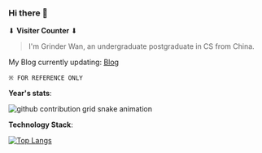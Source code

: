 ### Hi there 👋

⬇ __Visiter Counter__ ⬇


> I'm Grinder Wan, an undergraduate postgraduate in CS from China.

My Blog currently updating: [Blog](https://reforget.top/)


`※ FOR REFERENCE ONLY`

__Year's stats__:

![github contribution grid snake animation](https://raw.githubusercontent.com/ProGrinder/ProGrinder/output/github-contribution-grid-snake.svg)

__Technology Stack__:

[![Top Langs](https://github-readme-stats.vercel.app/api/top-langs/?username=ProGrinder&layout=compact)](https://github.com/anuraghazra/github-readme-stats)
<!--
**ProGrinder/ProGrinder** is a ✨ _special_ ✨ repository because its `README.md` (this file) appears on your GitHub profile.

Here are some ideas to get you started:

- 🔭 I’m currently working on ...
- 🌱 I’m currently learning ...
- 👯 I’m looking to collaborate on ...
- 🤔 I’m looking for help with ...
- 💬 Ask me about ...
- 📫 How to reach me: ...
- 😄 Pronouns: ...
- ⚡ Fun fact: ...
-->
